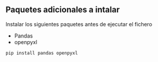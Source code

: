 

## Paquetes adicionales a intalar
Instalar los siguientes paquetes antes de ejecutar el fichero
- Pandas
- openpyxl


```
pip install pandas openpyxl
```
